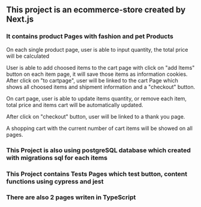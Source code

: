 ## This project is an ecommerce-store created by Next.js

### It contains product Pages with fashion and pet Products

On each single product page, user is able to input quantity, the total price will be calculated 

  User is able to add choosed items to the cart page with click on "add Items" button on each item page, it will save those items as information cookies. After click on "to cartpage", user will be linked to the cart Page which shows all choosed items and shipment information and a "checkout" button. 

  On cart page, user is able to update items quantity, or remove each item, total price and items cart will be automatically updated. 

  After click on "checkout" button, user will be linked to a thank you page.
  
  A shopping cart with the current number of cart items will be showed on all pages.
  
### This Project is also using postgreSQL database which created with migrations sql for each items

### This Project contains Tests Pages which test button, content functions using cypress and jest

### There are also 2 pages writen in TypeScript 
